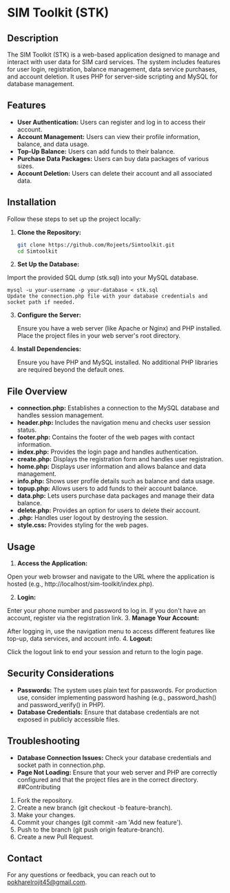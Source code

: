 # SIM Toolkit (STK)

## Description

The SIM Toolkit (STK) is a web-based application designed to manage and interact with user data for SIM card services. The system includes features for user login, registration, balance management, data service purchases, and account deletion. It uses PHP for server-side scripting and MySQL for database management.

## Features

- **User Authentication:** Users can register and log in to access their account.
- **Account Management:** Users can view their profile information, balance, and data usage.
- **Top-Up Balance:** Users can add funds to their balance.
- **Purchase Data Packages:** Users can buy data packages of various sizes.
- **Account Deletion:** Users can delete their account and all associated data.

## Installation

Follow these steps to set up the project locally:

1. **Clone the Repository:**

   ```bash
   git clone https://github.com/Rojeets/Simtoolkit.git
   cd Simtoolkit
2. **Set Up the Database:**

  Import the provided SQL dump (stk.sql) into your MySQL database.


    
    mysql -u your-username -p your-database < stk.sql
    Update the connection.php file with your database credentials and socket path if needed.

3. **Configure the Server:**

    Ensure you have a web server (like Apache or Nginx) and PHP installed. Place the project files in your web server's root directory.

4. **Install Dependencies:**

    Ensure you have PHP and MySQL installed. No additional PHP libraries are required beyond the default ones.

## File Overview
  - **connection.php:** Establishes a connection to the MySQL database and handles session management.
  - **header.php:** Includes the navigation menu and checks user session status.
  - **footer.php:** Contains the footer of the web pages with contact information.
  - **index.php:** Provides the login page and handles authentication.
  - **create.php:** Displays the registration form and handles user registration.
  - **home.php:** Displays user information and allows balance and data management.
  - **info.php:** Shows user profile details such as balance and data usage.
  - **topup.php:** Allows users to add funds to their account balance.
  - **data.php:** Lets users purchase data packages and manage their data balance.
  - **delete.php:** Provides an option for users to delete their account.
  - **.php:** Handles user logout by destroying the session.
  - **style.css:** Provides styling for the web pages.
## Usage
1. **Access the Application:**

  Open your web browser and navigate to the URL where the application is hosted (e.g., http://localhost/sim-toolkit/index.php).

2. **Login:**

  Enter your phone number and password to log in.
  If you don't have an account, register via the registration link.
3. **Manage Your Account:**

  After logging in, use the navigation menu to access different features like top-up, data services, and account info.
4. **Logout:**

  Click the logout link to end your session and return to the login page.
## Security Considerations
- **Passwords:** The system uses plain text for passwords. For production use, consider implementing password hashing (e.g., password_hash() and password_verify() in PHP).
- **Database Credentials:** Ensure that database credentials are not exposed in publicly accessible files.
## Troubleshooting
- **Database Connection Issues:** Check your database credentials and socket path in connection.php.
- **Page Not Loading:** Ensure that your web server and PHP are correctly configured and that the project files are in the correct directory.
##Contributing
1. Fork the repository.
2. Create a new branch (git checkout -b feature-branch).
3. Make your changes.
4. Commit your changes (git commit -am 'Add new feature').
5. Push to the branch (git push origin feature-branch).
6. Create a new Pull Request.
## Contact
For any questions or feedback, you can reach out to pokharelrojit45@gmail.com.

